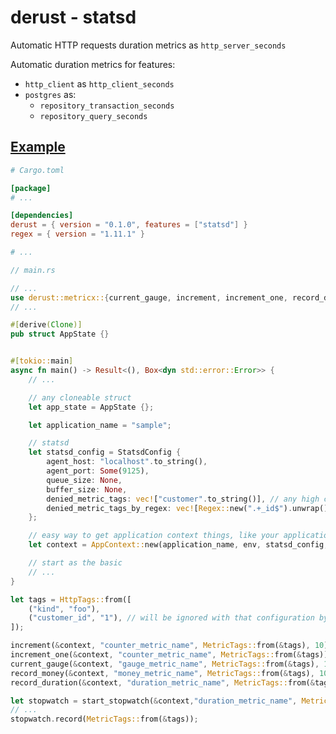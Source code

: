 # derust - statsd

Automatic HTTP requests duration metrics as `http_server_seconds`

Automatic duration metrics for features:
- `http_client` as `http_client_seconds`
- `postgres` as:
  - `repository_transaction_seconds`
  - `repository_query_seconds`

## [Example](https://github.com/deroldo/derust/tree/main/examples/metrics/statsd)

```toml
# Cargo.toml

[package]
# ...

[dependencies]
derust = { version = "0.1.0", features = ["statsd"] }
regex = { version = "1.11.1" }

# ...
```

```rust
// main.rs

// ...
use derust::metricx::{current_gauge, increment, increment_one, record_duration, record_money, start_stopwatch, MetricTags, StatsdConfig};
// ...

#[derive(Clone)]
pub struct AppState {}


#[tokio::main]
async fn main() -> Result<(), Box<dyn std::error::Error>> {
    // ...

    // any cloneable struct
    let app_state = AppState {};

    let application_name = "sample";

    // statsd
    let statsd_config = StatsdConfig {
        agent_host: "localhost".to_string(),
        agent_port: Some(9125),
        queue_size: None,
        buffer_size: None,
        denied_metric_tags: vec!["customer".to_string()], // any high cardinality http tags (log tags)
        denied_metric_tags_by_regex: vec![Regex::new(".+_id$").unwrap()], // any high cardinality http tags regex (log tags)
    };

    // easy way to get application context things, like your application state struct
    let context = AppContext::new(application_name, env, statsd_config, app_state)?;

    // start as the basic 
    // ... 
}
```

```rust
let tags = HttpTags::from([
    ("kind", "foo"),
    ("customer_id", "1"), // will be ignored with that configuration by `denied_metric_tags`
]);

increment(&context, "counter_metric_name", MetricTags::from(&tags), 10);
increment_one(&context, "counter_metric_name", MetricTags::from(&tags));
current_gauge(&context, "gauge_metric_name", MetricTags::from(&tags), 100.0);
record_money(&context, "money_metric_name", MetricTags::from(&tags), 100.0);
record_duration(&context, "duration_metric_name", MetricTags::from(&tags), 100.0);

let stopwatch = start_stopwatch(&context,"duration_metric_name", MetricTags::from(&tags));
// ...
stopwatch.record(MetricTags::from(&tags));
```